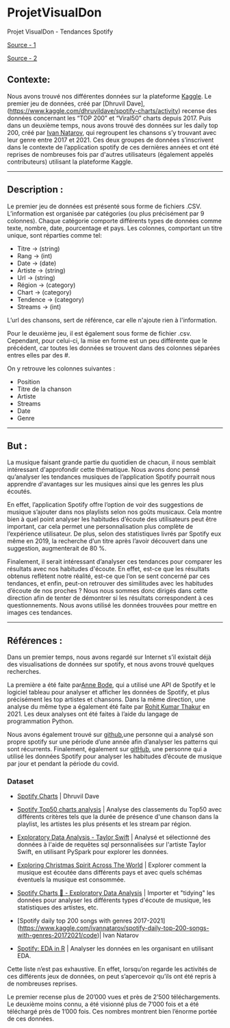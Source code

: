 # ProjetVisualDon
Projet VisualDon - Tendances Spotify

[Source - 1](https://www.kaggle.com/dhruvildave/spotify-charts/activity)

[Source - 2](https://www.kaggle.com/ivannatarov/spotify-daily-top-200-songs-with-genres-20172021/activity)

## Contexte:
Nous avons trouvé nos différentes données sur la plateforme [Kaggle](www.kaggle.com). Le premier jeu de données, créé par [Dhruvil Dave],(https://www.kaggle.com/dhruvildave/spotify-charts/activity) recense des données concernant les “TOP 200” et “Viral50” charts depuis 2017. Puis dans un deuxième temps, nous avons trouvé des données sur les daily top 200, créé par [Ivan Natarov](https://www.kaggle.com/ivannatarov/spotify-daily-top-200-songs-with-genres-20172021/activity), qui regroupent les chansons s’y trouvant avec leur genre entre 2017 et 2021. Ces deux groupes de données s’inscrivent dans le contexte de l’application spotify de ces dernières années et ont été reprises de nombreuses fois par d'autres utilisateurs (également appelés contributeurs) utilisant la plateforme Kaggle.

---
## Description :
Le premier jeu de données est présenté sous forme de fichiers .CSV. L’information est organisée par catégories (ou plus précisément par 9 colonnes). Chaque catégorie comporte différents types de données comme texte, nombre, date, pourcentage et pays. Les colonnes,  comportant un titre unique, sont réparties comme tel:

* Titre → (string)
* Rang → (int)
* Date → (date)
* Artiste → (string)
* Url → (string)
* Région → (category)
* Chart → (category)
* Tendence → (category)
* Streams → (int)

L’url des chansons, sert de référence, car elle n'ajoute rien à l'information.

Pour le deuxième jeu, il est également sous forme de fichier .csv. Cependant, pour celui-ci, la mise en forme est un peu différente que le précédent, car toutes les données se trouvent dans des colonnes séparées entres elles par des #.

On y retrouve les colonnes suivantes :

* Position 
* Titre de la chanson
* Artiste
* Streams
* Date
* Genre

---
## But :
La musique faisant grande partie du quotidien de chacun, il nous semblait intéressant d'approfondir cette thématique. Nous avons donc pensé qu’analyser les tendances musiques de l’application Spotify pourrait nous apprendre d'avantages sur les musiques ainsi que les genres les plus écoutés.

En effet, l’application Spotify offre l’option de voir des suggestions de musique s’ajouter dans nos playlists selon nos goûts musicaux. Cela montre bien à quel point analyser les habitudes d’écoute des utilisateurs peut être important, car cela permet une personnalisation plus complète de l’expérience utilisateur. De plus, selon des statistiques livrés par Spotify eux même en 2019, la recherche d’un titre après l’avoir découvert dans une suggestion, augmenterait de 80 %.

Finalement, il serait intéressant d’analyser ces tendances pour comparer les résultats avec nos habitudes d'écoute. En effet, est-ce que les résultats obtenus reflètent notre réalité, est-ce que l’on se sent concerné par ces tendances, et enfin, peut-on retrouver des similitudes avec les habitudes d’écoute de nos proches ?
Nous nous sommes donc dirigés dans cette direction afin de tenter de démontrer si les résultats correspondent à ces questionnements. Nous avons utilisé les données trouvées pour mettre en images ces tendances.

---
## Références :
Dans un premier temps, nous avons regardé sur Internet s’il existait déjà des visualisations de données sur spotify, et nous avons trouvé quelques recherches.

La première a été faite par[Anne Bode](https://towardsdatascience.com/visualizing-spotify-data-with-python-tableau-687f2f528cdd), qui a utilisé une API de Spotify et le logiciel tableau pour analyser et afficher les données de Spotify, et plus précisément les top artistes et chansons.
Dans la même direction, une analyse du même type a également été faite par [Rohit Kumar Thakur](https://medium.com/@ninza7?source=post_page-----4af81c5531a7-----------------------------------) en 2021. Les deux analyses ont été faites à l’aide du langage de programmation Python.

Nous avons également trouvé sur [github](https://github.com/willfurtado/Visualizing-Spotify-Data),une personne qui a analysé son propre spotify sur une période d’une année afin d’analyser les patterns qui sont récurrents. Finalement, également sur [gitHub](https://github.com/Julien-Verdun/SpotifyDataVisualizationProject), une personne qui a utilisé les données Spotify pour analyser les habitudes d’écoute de musique par jour et pendant la période du covid.

### Dataset
* [Spotify Charts](https://www.kaggle.com/dhruvildave/spotify-charts/code) | Dhruvil Dave

* [Spotify Top50 charts analysis](https://www.kaggle.com/alperenkaran/spotify-top50-charts-analysis)
| Analyse des classements du Top50 avec différents critères tels que la durée de présence d'une chanson dans la playlist, les artistes les plus présents et les stream par région.

* [Exploratory Data Analysis - Taylor Swift](https://www.kaggle.com/aneridalwadi/exploratory-data-analysis-taylor-swift)
| Analysé et sélectionné des données à l'aide de requêtes sql personnalisées sur l'artiste Taylor Swift, en utilisant PySpark pour explorer les données.

* [Exploring Christmas Spirit Across The World](https://www.kaggle.com/ewoudb95/exploring-christmas-spirit-across-the-world)
| Explorer comment la musique est écoutée dans différents pays et avec quels schémas éventuels la musique est consommée.

* [Spotify Charts 🎹 - Exploratory Data Analysis](https://www.kaggle.com/dhruvildave/spotify-charts-exploratory-data-analysis) 
| Importer et "tidying" les données pour analyser les différents types d'écoute de musique, les statistiques des artistes, etc.

* [Spotify daily top 200 songs with genres 2017-2021] (https://www.kaggle.com/ivannatarov/spotify-daily-top-200-songs-with-genres-20172021/code)| Ivan Natarov 

* [Spotify: EDA in R](https://www.kaggle.com/marwinsolomon/spotify-eda-in-r)
| Analyser les données en les organisant en utilisant EDA.


Cette liste n’est pas exhaustive. En effet, lorsqu’on regarde les activités de ces différents jeux de données, on peut s’apercevoir qu’ils ont été repris à de nombreuses reprises.

Le premier recense plus de 20’000 vues et près de 2’500 téléchargements. Le deuxième moins connu, a été visionné plus de 7’000 fois et a été téléchargé près de 1’000 fois. Ces nombres montrent bien l’énorme portée de ces données.









